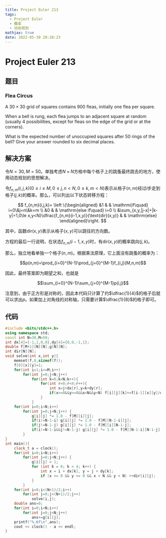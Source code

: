 ```yaml
---
title: Project Euler 213
tags:
  - Project Euler
  - 概率
  - 动态规划
mathjax: true
date: 2022-05-30 20:28:23
---
```


<escape><!-- more --></escape>

# Project Euler 213

## 题目

### Flea Circus

A $30\times30$ grid of squares contains $900$ fleas, initially one flea per square.

When a bell is rung, each flea jumps to an adjacent square at random (usually $4$ possibilities, except for fleas on the edge of the grid or at the corners).

What is the expected number of unoccupied squares after $50$ rings of the bell? Give your answer rounded to six decimal places.

## 解决方案

令$N=30,M=50$。单独考虑$N\times N$方格中每个格子上的跳蚤最终跳去的地方，使用动态规划的思想解决。

令$f_{n,m}(i,j,k)(0\le i\le M,0\le j,n< N,0\le k,m < N)$表示从格子$(n,m)$经过$i$步走到格子$(j,k)$的概率。那么，可以列出以下状态转移方程：

$$
f_{n,m}(i,j,k)=
\left \{\begin{aligned}
  &1 & & \mathrm{if\quad} i=0\&j=n\&k=m \\
  &0 & & \mathrm{else if\quad} i=0 \\
  &\sum_{x,y,|j-x|+|k-y|=1,0\le x,y<N}\dfrac{f_{n,m}(i-1,x,y)}{\text{dir}(x,y)} & & \mathrm{else}
\end{aligned}\right.
$$

其中，函数$\text{dir}(x,y)$表示从格子$(x,y)$可以跳往的方向数。

方程的最后一行说明，在状态$f_{n,m}(i-1,x,y)$时，有$\text{dir}(x,y)$的概率跳向$(j,k)$。

那么，独立地看单独一个格子$(n,m)$。根据乘法原理，它上面没有跳蚤的概率为：

$$p(n,m)=\prod_{i=0}^{N-1}\prod_{j=0}^{M-1}f_{i,j}(M,n,m)$$

因此，最终答案即为期望之和，也就是

$$\sum_{i=0}^{N-1}\sum_{j=0}^{M-1}p(i,j)$$

注意到，由于正方形是对称的，因此本代码只计算了约$\dfrac{1}{4}$的格子后就可以求出$p$。如果加上对角线的对称轴，只需要计算$\dfrac{1}{8}$的格子即可。

## 代码

```C++
#include <bits/stdc++.h>
using namespace std;
const int N=30,M=50;
int dx[4]={-1,1,0,0},dy[4]={0,0,-1,1};
double f[M+1][N][N],g[N][N];
int dir[N][N];
void solve(int x,int y){
    memset(f,0,sizeof(f));
    f[0][x][y]=1;
    for(int i=1;i<=M;i++)
        for(int j=0;j<N;j++)
            for(int k=0;k<N;k++){
                for(int r=0;r<4;r++){
                    int x=j+dx[r],y=k+dy[r];
                    if(x>=0&&y>=0&&x<N&&y<N) f[i][j][k]+=f[i-1][x][y]/dir[x][y];
                }
            }
    for(int i=0;i<N;i++)
        for(int j=0;j<N;j++) {
            g[i][j] *= 1.0 - f[M][i][j];
            if(i!=N-1-i) g[i][j] *= 1.0 - f[M][N-1-i][j];
            if(j!=N-1-j) g[i][j] *= 1.0 - f[M][i][N-1-j];
            if(i!=N-1-i&&j!=N-1-j) g[i][j] *= 1.0 - f[M][N-1-i][N-1-j];
        }
}
int main(){
    clock_t a = clock();
    for(int i=0;i<N;i++)
        for(int j=0;j<N;j++) {
            g[i][j] = 1;
            for (int k = 0; k < 4; k++) {
                int x = i + dx[k], y = j + dy[k];
                if (x >= 0 && y >= 0 && x < N && y < N) ++dir[i][j];
            }
        }
    for(int i=0;i<(N+1)/2;i++)
        for(int j=0;j<(N+1)/2;j++)
            solve(i,j);
    double ans=0;
    for(int i=0;i<N;i++)
        for(int j=0;j<N;j++)
            ans+=g[i][j];
    printf("%.6f\n",ans);
    cout << clock() - a << endl;
}

```
